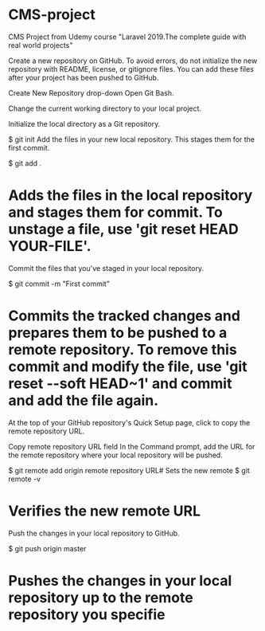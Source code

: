 
# CMS-project
CMS Project from Udemy course "Laravel 2019.The complete guide with real world projects"

Create a new repository on GitHub. To avoid errors, do not initialize the new repository with README, license, or gitignore files. You can add these files after your project has been pushed to GitHub.

Create New Repository drop-down
Open Git Bash.

Change the current working directory to your local project.

Initialize the local directory as a Git repository.

$ git init
Add the files in your new local repository. This stages them for the first commit.

$ git add .
# Adds the files in the local repository and stages them for commit. To unstage a file, use 'git reset HEAD YOUR-FILE'.
Commit the files that you've staged in your local repository.

$ git commit -m "First commit"
# Commits the tracked changes and prepares them to be pushed to a remote repository. To remove this commit and modify the file, use 'git reset --soft HEAD~1' and commit and add the file again.
At the top of your GitHub repository's Quick Setup page, click  to copy the remote repository URL.

Copy remote repository URL field
In the Command prompt, add the URL for the remote repository where your local repository will be pushed.

$ git remote add origin remote repository URL# Sets the new remote
$ git remote -v
# Verifies the new remote URL
Push the changes in your local repository to GitHub.

$ git push origin master
# Pushes the changes in your local repository up to the remote repository you specifie